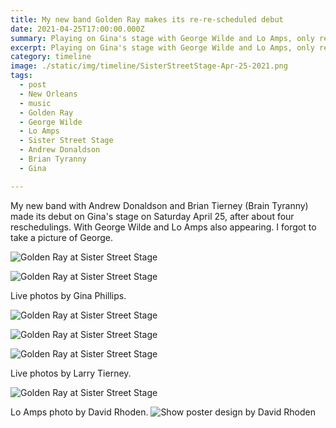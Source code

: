 ```yaml
---
title: My new band Golden Ray makes its re-re-scheduled debut
date: 2021-04-25T17:00:00.000Z
summary: Playing on Gina's stage with George Wilde and Lo Amps, only rescheduled.
excerpt: Playing on Gina's stage with George Wilde and Lo Amps, only rescheduled.
category: timeline
image: ./static/img/timeline/SisterStreetStage-Apr-25-2021.png
tags:
  - post 
  - New Orleans
  - music
  - Golden Ray
  - George Wilde
  - Lo Amps
  - Sister Street Stage
  - Andrew Donaldson
  - Brian Tyranny
  - Gina

---
```


My new band with Andrew Donaldson and Brian Tierney (Brain Tyranny) made its debut on Gina's stage on Saturday April 25, after about four reschedulings. With George Wilde and Lo Amps also appearing. I forgot to take a picture of George.

![Golden Ray at Sister Street Stage](/static/img/rock/golden-ray-04-apr-25-2021.jpg "Golden Ray at Sister Street Stage")

![Golden Ray at Sister Street Stage](/static/img/rock/golden-ray-03-apr-25-2021.jpg "Golden Ray at Sister Street Stage")

Live photos by Gina Phillips.

![Golden Ray at Sister Street Stage](/static/img/rock/golden-ray-01-apr-25-2021.jpg "Golden Ray at Sister Street Stage")

![Golden Ray at Sister Street Stage](/static/img/rock/golden-ray-brian-apr-25-2021.jpg "Golden Ray at Sister Street Stage")

![Golden Ray at Sister Street Stage](/static/img/rock/golden-ray-02-apr-25-2021.jpg "Golden Ray at Sister Street Stage")

Live photos by Larry Tierney.

![Golden Ray at Sister Street Stage](/static/img/timeline/lo-amps-katie-apr-25-2021.jpg "Golden Ray at Sister Street Stage")

Lo Amps photo by David Rhoden.
![Show poster design by David Rhoden](/static/img/rock/SisterStreetStage-Apr-25-2021.png)


